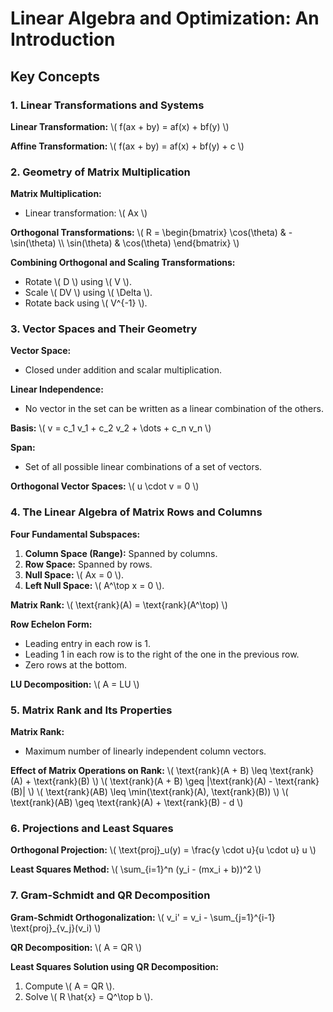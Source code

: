 # Linear Algebra and Optimization: An Introduction

## Key Concepts

### 1. Linear Transformations and Systems

**Linear Transformation:**
\\( f(ax + by) = af(x) + bf(y) \\)

**Affine Transformation:**
\\( f(ax + by) = af(x) + bf(y) + c \\)

### 2. Geometry of Matrix Multiplication

**Matrix Multiplication:**
- Linear transformation: \\( Ax \\)

**Orthogonal Transformations:**
\\( R = \\begin{bmatrix} \\cos(\\theta) & -\\sin(\\theta) \\\\ \\sin(\\theta) & \\cos(\\theta) \\end{bmatrix} \\)

**Combining Orthogonal and Scaling Transformations:**
- Rotate \\( D \\) using \\( V \\).
- Scale \\( DV \\) using \\( \\Delta \\).
- Rotate back using \\( V^{-1} \\).

### 3. Vector Spaces and Their Geometry

**Vector Space:**
- Closed under addition and scalar multiplication.

**Linear Independence:**
- No vector in the set can be written as a linear combination of the others.

**Basis:**
\\( v = c_1 v_1 + c_2 v_2 + \\dots + c_n v_n \\)

**Span:**
- Set of all possible linear combinations of a set of vectors.

**Orthogonal Vector Spaces:**
\\( u \\cdot v = 0 \\)

### 4. The Linear Algebra of Matrix Rows and Columns

**Four Fundamental Subspaces:**
1. **Column Space (Range):** Spanned by columns.
2. **Row Space:** Spanned by rows.
3. **Null Space:** \\( Ax = 0 \\).
4. **Left Null Space:** \\( A^\\top x = 0 \\).

**Matrix Rank:**
\\( \\text{rank}(A) = \\text{rank}(A^\\top) \\)

**Row Echelon Form:**
- Leading entry in each row is 1.
- Leading 1 in each row is to the right of the one in the previous row.
- Zero rows at the bottom.

**LU Decomposition:**
\\( A = LU \\)

### 5. Matrix Rank and Its Properties

**Matrix Rank:**
- Maximum number of linearly independent column vectors.

**Effect of Matrix Operations on Rank:**
\\( \\text{rank}(A + B) \\leq \\text{rank}(A) + \\text{rank}(B) \\)
\\( \\text{rank}(A + B) \\geq |\\text{rank}(A) - \\text{rank}(B)| \\)
\\( \\text{rank}(AB) \\leq \\min(\\text{rank}(A), \\text{rank}(B)) \\)
\\( \\text{rank}(AB) \\geq \\text{rank}(A) + \\text{rank}(B) - d \\)

### 6. Projections and Least Squares

**Orthogonal Projection:**
\\( \\text{proj}_u(y) = \\frac{y \\cdot u}{u \\cdot u} u \\)

**Least Squares Method:**
\\( \\sum_{i=1}^n (y_i - (mx_i + b))^2 \\)

### 7. Gram-Schmidt and QR Decomposition

**Gram-Schmidt Orthogonalization:**
\\( v_i' = v_i - \\sum_{j=1}^{i-1} \\text{proj}_{v_j}(v_i) \\)

**QR Decomposition:**
\\( A = QR \\)

**Least Squares Solution using QR Decomposition:**
1. Compute \\( A = QR \\).
2. Solve \\( R \\hat{x} = Q^\\top b \\).

